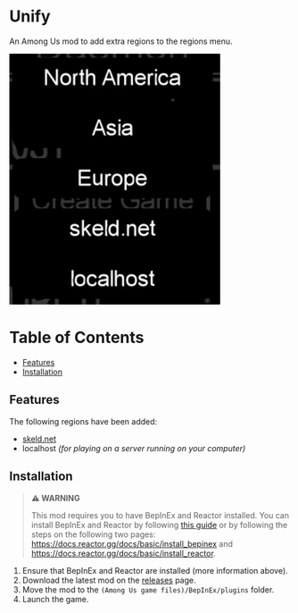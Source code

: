 ﻿# Unify

An Among Us mod to add extra regions to the regions menu.

![Regions menu](images/RegionsMenu.jpg)

# Table of Contents
- [Features](#features)
- [Installation](#installation)

## Features

The following regions have been added:
- [skeld.net](https://skeld.net/)
- localhost *(for playing on a server running on your computer)*

## Installation

> **⚠ WARNING**
>
> This mod requires you to have BepInEx and Reactor installed. You can install BepInEx and Reactor by following [this guide](INSTALLATION.md) or by following the steps on the
> following two pages: https://docs.reactor.gg/docs/basic/install_bepinex and https://docs.reactor.gg/docs/basic/install_reactor.

1. Ensure that BepInEx and Reactor are installed (more information above).
2. Download the latest mod on the [releases](https://github.com/DaemonBeast/Unify/releases) page.
3. Move the mod to the `(Among Us game files)/BepInEx/plugins` folder.
4. Launch the game.